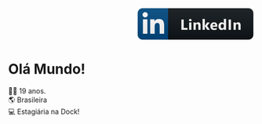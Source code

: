 <p align="right">
  <a href="https://www.linkedin.com/in/larissa-sonoda/">
    <img src="linkedin.svg" alt="LinkedIn" style="vertical-align:top; margin:4px">
  </a>
</p>

# Olá Mundo! 


👩‍🦰 19 anos.
</br>
:earth_americas: Brasileira
</br>
:computer: Estagiária na Dock!
</br>
